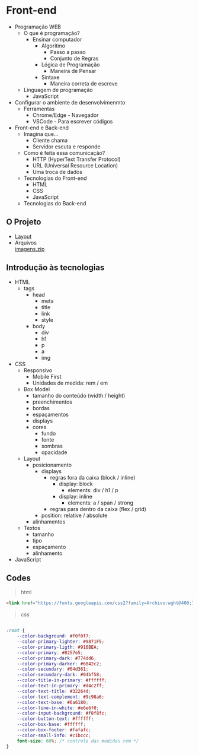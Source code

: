 # Front-end

- Programação WEB  
    - O que é programação?  
        - Ensinar computador
            - Algoritmo  
                - Passo a passo  
                - Conjunto de Regras  
            - Lógica de Programação  
                - Maneira de Pensar  
            - Sintaxe  
                - Maneira correta de escreve  
    - Linguagem de programação  
        - JavaScript    
- Configurar o ambiente de desenvolvimenmto  
    - Ferramentas
        - Chrome/Edge - Navegador
        - VSCode - Para escrever códigos
- Front-end e Back-end  
    - Imagina que...
        - Cliente chama
        - Servidor escuta e responde
    - Como é feita essa comunicação?
        - HTTP (HyperText Transfer Protocol)
        - URL (Universal Resource Location)
        - Uma troca de dados  
    - Tecnologias do Front-end
        - HTML
        - CSS
        - JavaScript
    - Tecnologias do Back-end

## O Projeto

- [Layout ](https://www.figma.com/file/GHGS126t7WYjnPZdRKChJF/Proffy-Web/duplicate)
- Arquivos  
    [imagens.zip](https://bit.ly/assets-nlw)

## Introdução às tecnologias

- HTML  
    - tags
        - head
            - meta
            - title
            - link
            - style
        - body
            - div
            - h1
            - p
            - a
            - img
- CSS 
    - Responsivo
        - Mobile First
        - Unidades de medida: rem / em
    - Box Model
        - tamanho do conteúdo (width / height)
        - preenchimentos
        - bordas
        - espaçamentos
        - displays
        - cores
            - fundo
            - fonte
            - sombras
            - opacidade
    - Layout
        - posicionamento
            - displays
                - regras fora da caixa (block / inline)
                    - display: block
                        - elements: div / h1 / p
                    - display: inline
                        - elements: a / span / strong
                - regras para dentro da caixa (flex / grid)
            - position: relative / absolute
        - alinhamentos
    - Textos 
        - tamanho
        - tipo
        - espaçamento
        - alinhamento   
- JavaScript  

## Codes

>html
```html
<link href="https://fonts.googleapis.com/css2?family=Archivo:wght@400;700&amp;family=Poppins:wght@400;600&amp;display=swap" rel="stylesheet">
```

>css
```css

:root {
    --color-background: #f0f0f7;
    --color-primary-lighter: #9871F5;
    --color-primary-ligth: #916BEA;
    --color-primary: #8257e5;
    --color-primary-dark: #774dd6;
    --color-primary-darker: #6842c2;
    --color-secundary: #04d361; 
    --color-secundary-dark: #04bf58;
    --color-title-in-primary: #ffffff;
    --color-text-in-primary: #d4c2ff;
    --color-text-title: #32264d;
    --color-text-complement: #9c98a6;
    --color-text-base: #6a6180;
    --color-line-in-white: #e6e6f0;
    --color-input-background: #f8f8fc;
    --color-button-text: #ffffff;
    --color-box-base: #ffffff;
    --color-box-footer: #fafafc;
    --color-small-info: #c1bccc;
    font-size: 60%; /* controle das medidas rem */
}
```
